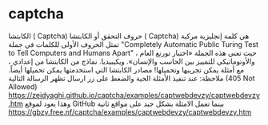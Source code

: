 # captcha
الكابتشا ( Captcha)  حروف التحقق أو الكابتشا ( Captcha) هي كلمة إنجليزية مركبة تمثل الحروف الأولى للكلمات في جملة  "Completely Automatic Public Turing Test to Tell Computers and Humans Apart" ،  حيث تعني هذه الجملة «اختبار تورنغ العام والأوتوماتيكي للتمييز بين الحاسب والإنسان».  ويكيبيديا.
نماذج من الكابتشا  من إعدادي ، مع أمثلة يمكن تجريبها وتحميلها!
مصادر الكابتشا التي استخدمتها يمكن تحميلها أيضاً.
ملاحظة: عند تنفيذ الأمثلة الحية والضغط على زر ارسال تظهر الرسالة التالية (405 Not Allowed)
 https://zeidyaghi.github.io/captcha/examples/captwebdevzy/captwebdevzy.htm
وهذا يعود لموقع GitHub
بينما تعمل الامثلة بشكل جيد على مواقع ثانية
https://gbzy.free.nf/captcha/examples/captwebdevzy/captwebdevzy.htm

